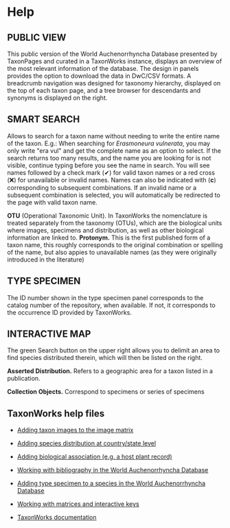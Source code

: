 # Help

## PUBLIC VIEW

This public version of the World Auchenorrhyncha Database presented by TaxonPages and curated in a TaxonWorks instance, displays an overview of the most relevant information of the database. The design in panels provides the option to download the data in DwC/CSV formats.
A breadcrumb navigation was designed for taxonomy hierarchy, displayed on the top of each taxon page, and a tree browser for descendants and synonyms is displayed on the right.

## SMART SEARCH

Allows to search for a taxon name without needing to write the entire name of the taxon. E.g.: When searching for _Erasmoneura vulnerata_, you may only write "era vul" and get the complete name as an option to select. If the search returns too many results, and the name you are looking for is not visible, continue typing before you see the name in search.
You will see names followed by a check mark (✔) for valid taxon names or a red cross (❌) for unavailable or invalid names. Names can also be indicated with (**c**) corresponding to subsequent combinations. 
If an invalid name or a subsequent combination is selected, you will automatically be redirected to the page with valid taxon name.

**OTU** (Operational Taxonomic Unit). In TaxonWorks the nomenclature is treated separately from the taxonomy (OTUs), which are the biological units where images, specimens and distribution, as well as other biological information are linked to.
**Protonym.** This is the first published form of a taxon name, this roughly corresponds to the original combination or spelling of the name, but also appies to unavailable names (as they were originally introduced in the literature)

## TYPE SPECIMEN

The ID number shown in the type specimen panel corresponds to the catalog number of the repository, when available. If not, it corresponds to the occurrence ID provided by TaxonWorks.

## INTERACTIVE MAP

The green Search button on the upper right allows you to delimit an area to find species distributed therein, which will then be listed on the right.

**Asserted Distribution.** Refers to a geographic area for a taxon listed in a publication.

**Collection Objects.** Correspond to specimens or series of specimens

## TaxonWorks help files

* <a href="../documents/Adding_images_to_the_World_Auchenorrhyncha_Database.pdf">Adding taxon images to the image matrix</a>
* <a href="../documents/Adding_country_state_species_distribution.pdf">Adding species distribution at country/state level</a>
* <a href="../documents/Adding_biological_association.pdf">Adding biological association (e.g. a host plant record)</a>
* <a href="../documents/Working_with_bibliography_in_the_World_Auchenorrhyncha_Database.pdf">Working with bibliography in the World Auchenorrhyncha Database</a>
* <a href="../documents/Adding_type_specimen_to_a_species_in_the_World_Auchenorrhyncha_Database.pdf">Adding type specimen to a species in the World Auchenorrhyncha Database</a>
* <a href="https://docs.taxonworks.org/guide/Manual/matrices.html">Working with matrices and interactive keys</a>


* <a href="https://docs.taxonworks.org/guide/">TaxonWorks documentation</a>
